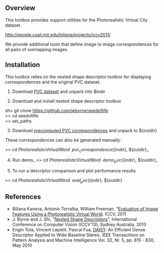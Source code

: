 Overview
--------

This toolbox provides support utilities for the Photorealistic Virtual City dataset.

http://people.csail.mit.edu/biliana/projects/iccv2011/

We provide additional tools that define image to image correspondences for all pairs
of overlapping images.


Installation
------------

This toolbox relies on the nested shape descriptor toolbox for displaying correspondences and the original PVC dataset. 

1. Download [PVC dataset](http://people.csail.mit.edu/biliana/projects/iccv2011/) and unpack into $indir

2. Download and install nested shape descriptor toolbox

sh\> git clone https://github.com/jebyrne/seedoflife  
\>\> cd seedoflife  
\>\> set_paths  


3. Download [precomputed PVC correspondences](http://dropbox.com) and unpack to ${outdir}

These correspondences can also be generated manually:

\>\> cd ${PhotorealisticVirtualWord}_
\>\> pvc_correspondence(${indir}, ${outdir}_

4. Run demo_
\>\> cd ${PhotorealisticVirtualWord}_
\>\> demo_pvc(${indir}, ${outdir}_

5. To run a descriptor comparison and plot performance results 

\>\> cd ${PhotorealisticVirtualWord}
\>\> eval_pvc(${indir}, ${outdir}


References
----------
* Biliana Kaneva, Antonio Torralba, William Freeman. "[Evaluation of Image Features Using a Photorealistic Virtual World](http://people.csail.mit.edu/biliana/projects/iccv2011/). ICCV, 2011
* J. Byrne and J. Shi, "[Nested Shape Descriptors](https://www.dropbox.com/s/g8yc76ffx8ia99d/iccv13_nsd_final.pdf)", International Conference on Computer Vision (ICCV'13), Sydney Australia, 2013
* Engin Tola, Vincent Lepetit, Pascal Fua, [DAISY](http://cvlab.epfl.ch/software/daisy): An Efficient Dense Descriptor Applied to Wide Baseline Stereo, IEEE Transactions on Pattern Analysis and Machine Intelligence Vol. 32, Nr. 5, pp. 815 - 830, May 2010


